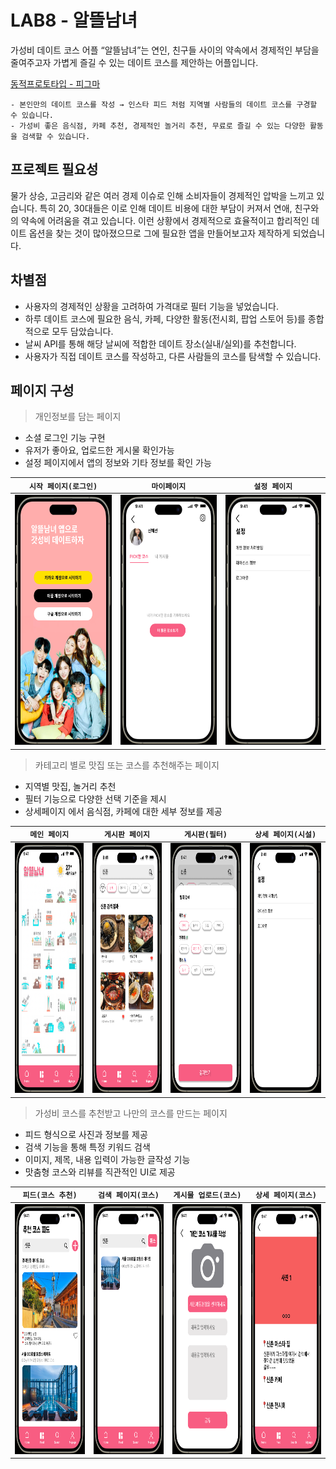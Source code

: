 # LAB8 - 알뜰남녀
가성비 데이트 코스 어플 “알뜰남녀”는 연인, 친구들 사이의 약속에서 경제적인 부담을 줄여주고자 가볍게 즐길 수 있는 데이트 코스를 제안하는 어플입니다.

[동적프로토타입 - 피그마](https://www.figma.com/file/FDoL8bJyHFRGA7dScMOUrR/Lab8_prototype?type=design&node-id=0-1&mode=design&t=yloNyOfp5vQdG4cd-0)

```
- 본인만의 데이트 코스를 작성 → 인스타 피드 처럼 지역별 사람들의 데이트 코스를 구경할 수 있습니다.
- 가성비 좋은 음식점, 카페 추천, 경제적인 놀거리 추천, 무료로 즐길 수 있는 다양한 활동을 검색할 수 있습니다.
```


## 프로젝트 필요성
물가 상승, 고금리와 같은 여러 경제 이슈로 인해 소비자들이 경제적인 압박을 느끼고 있습니다. 
특히 20, 30대들은 이로 인해 데이트 비용에 대한 부담이 커져서 연애, 친구와의 약속에 어려움을 겪고 있습니다. 
이런 상황에서 경제적으로 효율적이고 합리적인 데이트 옵션을 찾는 것이 많아졌으므로 그에 필요한 앱을 만들어보고자 제작하게 되었습니다.

## 차별점
- 사용자의 경제적인 상황을 고려하여 가격대로 필터 기능을 넣었습니다.
- 하루 데이트 코스에 필요한 음식, 카페, 다양한 활동(전시회, 팝업 스토어 등)를 종합적으로 모두 담았습니다.
- 날씨 API를 통해 해당 날씨에 적합한 데이트 장소(실내/실외)를 추천합니다.
- 사용자가 직접 데이트 코스를 작성하고, 다른 사람들의 코스를 탐색할 수 있습니다.

## 페이지 구성
> 개인정보를 담는 페이지
- 소셜 로그인 기능 구현
- 유저가 좋아요, 업로드한 게시물 확인가능
- 설정 페이지에서 앱의 정보와 기타 정보를 확인 가능

|`시작 페이지(로그인)`|`마이페이지`|`설정 페이지`|
|-------|-------|-------|
|<img src="https://github.com/APP-iOS3rd/LAB8/blob/main/readme_asset/main.png"  width="200" height="400">|<img src="https://github.com/APP-iOS3rd/LAB8/blob/main/readme_asset/mypage.png"  width="200" height="400">|<img src="https://github.com/APP-iOS3rd/LAB8/blob/main/readme_asset/setting.png"  width="200" height="400">

> 카테고리 별로 맛집 또는 코스를 추천해주는 페이지
- 지역별 맛집, 놀거리 추천
- 필터 기능으로 다양한 선택 기준을  제시
- 상세페이지 에서 음식점, 카페에 대한 세부 정보를 제공

|`메인 페이지`|`게시판 페이지`|`게시판(필터)`| `상세 페이지(시설)`|
|-------|-------|-------|-------|
|<img src="https://github.com/APP-iOS3rd/LAB8/blob/main/readme_asset/home.png" width="200" height="400">|<img src="https://github.com/APP-iOS3rd/LAB8/blob/main/readme_asset/search.png"  width="200" height="400">|<img src="https://github.com/APP-iOS3rd/LAB8/blob/main/readme_asset/filter.png" width="200" height="400"> |<img src="https://github.com/APP-iOS3rd/LAB8/blob/main/readme_asset/setting.png"  width="200" height="400"> 

> 가성비 코스를 추천받고 나만의 코스를 만드는 페이지
- 피드 형식으로 사진과 정보를 제공
- 검색 기능을 통해 특정 키워드 검색
- 이미지, 제목, 내용 입력이 가능한 글작성 기능
- 맛춤형 코스와 리뷰를 직관적인 UI로 제공

|`피드(코스 추천)`|`검색 페이지(코스)`|`게시물 업로드(코스)`| `상세 페이지(코스)`|
|-------|-------|-------|-------|
|<img src="https://github.com/APP-iOS3rd/LAB8/blob/main/readme_asset/course.png" width="200" height="400">|<img src="https://github.com/APP-iOS3rd/LAB8/blob/main/readme_asset/course_search.png"  width="200" height="400">|<img src="https://github.com/APP-iOS3rd/LAB8/blob/main/readme_asset/written.png" width="200" height="400"> |<img src="https://github.com/APP-iOS3rd/LAB8/blob/main/readme_asset/post.png"  width="200" height="400"> 


